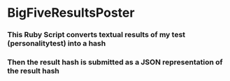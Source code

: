# BigFiveResultsPoster

### This Ruby Script converts textual results of my test (personalitytest) into a hash
### Then the result hash is submitted as a JSON representation of the result hash
